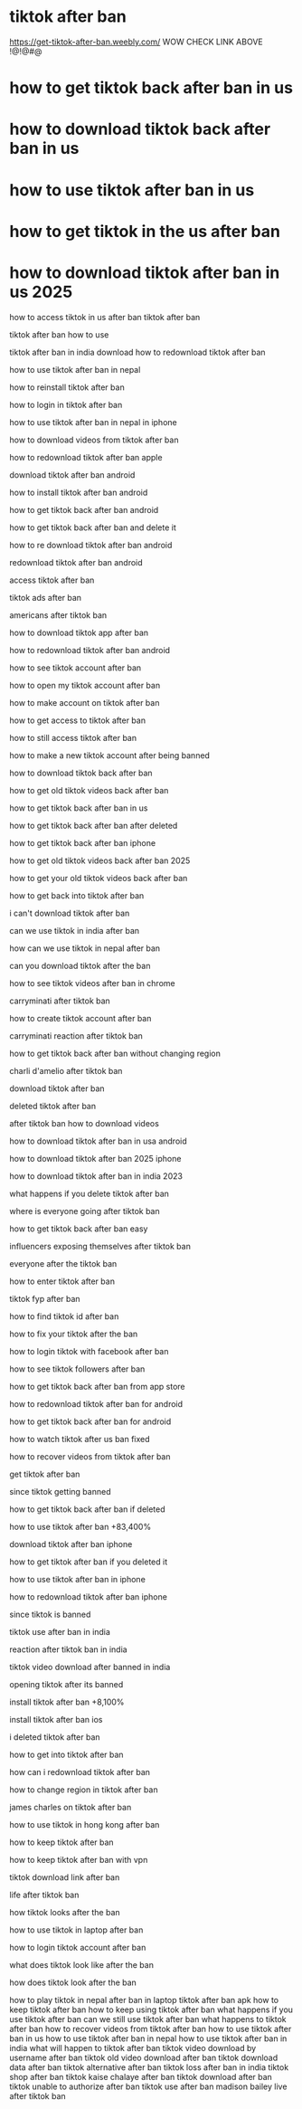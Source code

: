 # tiktok after ban
https://get-tiktok-after-ban.weebly.com/
WOW CHECK LINK ABOVE !@!@#@

	
# how to get tiktok back after ban in us
	
# how to download tiktok back after ban in us
	
# how to use tiktok after ban in us
	
# how to get tiktok in the us after ban
	
# how to download tiktok after ban in us 2025
	
how to access tiktok in us after ban
tiktok after ban
	
tiktok after ban how to use
	
	
tiktok after ban in india download
	how to redownload tiktok after ban

	
how to use tiktok after ban in nepal
	
how to reinstall tiktok after ban
	
how to login in tiktok after ban
	
how to use tiktok after ban in nepal in iphone
	
how to download videos from tiktok after ban
	
how to redownload tiktok after ban apple
	
download tiktok after ban android
	
how to install tiktok after ban android
	
how to get tiktok back after ban android
	
how to get tiktok back after ban and delete it
	
how to re download tiktok after ban android
	
redownload tiktok after ban android
	
access tiktok after ban
	
tiktok ads after ban
	
americans after tiktok ban
	
how to download tiktok app after ban
	
how to redownload tiktok after ban android
	
how to see tiktok account after ban
	
how to open my tiktok account after ban
	
how to make account on tiktok after ban
	
how to get access to tiktok after ban
	
how to still access tiktok after ban
	
how to make a new tiktok account after being banned
	
how to download tiktok back after ban
	
how to get old tiktok videos back after ban
	
how to get tiktok back after ban in us
	
how to get tiktok back after ban after deleted
	
how to get tiktok back after ban iphone
	
how to get old tiktok videos back after ban 2025
	
how to get your old tiktok videos back after ban
	
how to get back into tiktok after ban
	
i can't download tiktok after ban
	
can we use tiktok in india after ban
	
how can we use tiktok in nepal after ban
	
can you download tiktok after the ban
	
how to see tiktok videos after ban in chrome
	
carryminati after tiktok ban
	
how to create tiktok account after ban
	
carryminati reaction after tiktok ban
	
how to get tiktok back after ban without changing region
	
charli d'amelio after tiktok ban
	
download tiktok after ban
	
deleted tiktok after ban
	
after tiktok ban how to download videos
	
how to download tiktok after ban in usa android
	
how to download tiktok after ban 2025 iphone
	
how to download tiktok after ban in india 2023
	
what happens if you delete tiktok after ban
	
where is everyone going after tiktok ban
	
how to get tiktok back after ban easy
	
influencers exposing themselves after tiktok ban
	
everyone after the tiktok ban
	
how to enter tiktok after ban
	
tiktok fyp after ban
	
how to find tiktok id after ban
	
how to fix your tiktok after the ban
	
how to login tiktok with facebook after ban
	
how to see tiktok followers after ban
	
how to get tiktok back after ban from app store
	
how to redownload tiktok after ban for android
	
how to get tiktok back after ban for android
	
how to watch tiktok after us ban fixed
	
how to recover videos from tiktok after ban
	
get tiktok after ban
	
since tiktok getting banned
	
how to get tiktok back after ban if deleted
	
how to use tiktok after ban
 +83,400%			
	
download tiktok after ban iphone
	
how to get tiktok after ban if you deleted it
	
how to use tiktok after ban in iphone
	
how to redownload tiktok after ban iphone
	
since tiktok is banned
	
tiktok use after ban in india
	
reaction after tiktok ban in india
	
tiktok video download after banned in india
	
opening tiktok after its banned
	
install tiktok after ban
 +8,100%			
	
install tiktok after ban ios
	
i deleted tiktok after ban
	
how to get into tiktok after ban
	
how can i redownload tiktok after ban
	
how to change region in tiktok after ban
	
james charles on tiktok after ban
	
how to use tiktok in hong kong after ban
	
how to keep tiktok after ban
	
how to keep tiktok after ban with vpn
	
tiktok download link after ban
	
life after tiktok ban
	
how tiktok looks after the ban
	
how to use tiktok in laptop after ban
	
how to login tiktok account after ban
	
what does tiktok look like after the ban
	
how does tiktok look after the ban
	
how to play tiktok in nepal after ban in laptop
tiktok after ban apk
how to keep tiktok after ban
how to keep using tiktok after ban
what happens if you use tiktok after ban
can we still use tiktok after ban
what happens to tiktok after ban
how to recover videos from tiktok after ban
how to use tiktok after ban in us
how to use tiktok after ban in nepal
how to use tiktok after ban in india
what will happen to tiktok after ban
tiktok video download by username after ban
tiktok old video download after ban
tiktok download data after ban
tiktok alternative after ban
tiktok loss after ban in india
tiktok shop after ban
tiktok kaise chalaye after ban
tiktok download after ban
tiktok unable to authorize after ban
tiktok use after ban
madison bailey live after tiktok ban
